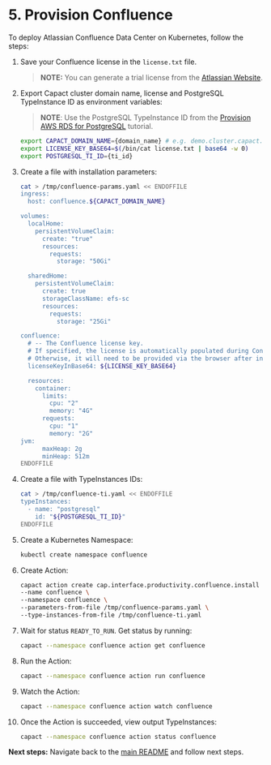 # 5. Provision Confluence

To deploy Atlassian Confluence Data Center on Kubernetes, follow the steps:

1. Save your Confluence license in the `license.txt` file. 

    >**NOTE:** You can generate a trial license from the [Atlassian Website](https://my.atlassian.com/license/evaluation).
    
1. Export Capact cluster domain name, license and PostgreSQL TypeInstance ID as environment variables:

    >**NOTE**: Use the PostgreSQL TypeInstance ID from the [Provision AWS RDS for PostgreSQL](./2-aws-rds-provisioning.md) tutorial.
   ```bash
   export CAPACT_DOMAIN_NAME={domain_name} # e.g. demo.cluster.capact.dev
   export LICENSE_KEY_BASE64=$(/bin/cat license.txt | base64 -w 0)
   export POSTGRESQL_TI_ID={ti_id} 
   ``` 

1. Create a file with installation parameters:

    ```bash
    cat > /tmp/confluence-params.yaml << ENDOFFILE
    ingress:
      host: confluence.${CAPACT_DOMAIN_NAME}
    
    volumes:
      localHome:
        persistentVolumeClaim:
          create: "true"
          resources:
            requests:
              storage: "50Gi"

      sharedHome:
        persistentVolumeClaim:
          create: true
          storageClassName: efs-sc
          resources:
            requests:
              storage: "25Gi"

    confluence:
      # -- The Confluence license key.
      # If specified, the license is automatically populated during Confluence setup.
      # Otherwise, it will need to be provided via the browser after initial startup.
      licenseKeyInBase64: ${LICENSE_KEY_BASE64}
    
      resources:
        container:
          limits:
            cpu: "2"
            memory: "4G"
          requests:
            cpu: "1"
            memory: "2G"
	jvm:
          maxHeap: 2g
          minHeap: 512m
    ENDOFFILE
    ```

1. Create a file with TypeInstances IDs:
 
    ```bash
    cat > /tmp/confluence-ti.yaml << ENDOFFILE
    typeInstances:
      - name: "postgresql"
        id: "${POSTGRESQL_TI_ID}"
    ENDOFFILE
    ```

1. Create a Kubernetes Namespace:

    ```bash
    kubectl create namespace confluence
    ```

1. Create Action:

    ```bash
    capact action create cap.interface.productivity.confluence.install \
    --name confluence \
    --namespace confluence \
    --parameters-from-file /tmp/confluence-params.yaml \
    --type-instances-from-file /tmp/confluence-ti.yaml
    ```

1. Wait for status `READY_TO_RUN`. Get status by running:

   ```bash
   capact --namespace confluence action get confluence
   ```

1. Run the Action:

   ```bash
   capact --namespace confluence action run confluence
   ```

1. Watch the Action:

   ```bash
   capact --namespace confluence action watch confluence
   ```

1. Once the Action is succeeded, view output TypeInstances:

   ```bash
   capact --namespace confluence action status confluence
   ```
    
**Next steps:** Navigate back to the [main README](./README.md) and follow next steps.
